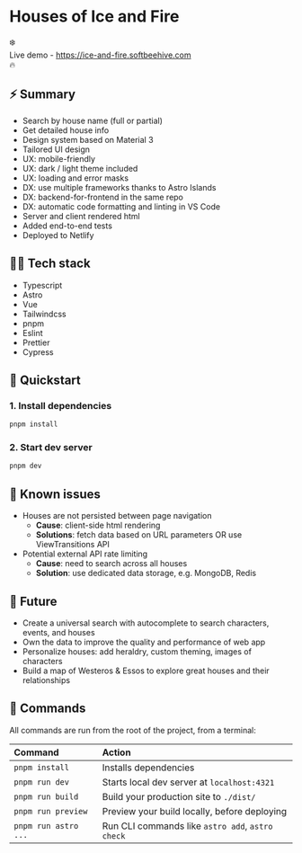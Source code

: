 # Houses of Ice and Fire

❄️  
Live demo - https://ice-and-fire.softbeehive.com  
🔥

## ⚡️ Summary

- Search by house name (full or partial)
- Get detailed house info
- Design system based on Material 3
- Tailored UI design
- UX: mobile-friendly
- UX: dark / light theme included
- UX: loading and error masks
- DX: use multiple frameworks thanks to Astro Islands
- DX: backend-for-frontend in the same repo
- DX: automatic code formatting and linting in VS Code
- Server and client rendered html
- Added end-to-end tests
- Deployed to Netlify

## 👩‍💻 Tech stack

- Typescript
- Astro
- Vue
- Tailwindcss
- pnpm
- Eslint
- Prettier
- Cypress

## 🚀 Quickstart

### 1. Install dependencies

```bash
pnpm install
```

### 2. Start dev server

```bash
pnpm dev
```

## 🤌 Known issues

- Houses are not persisted between page navigation
  - **Cause**: client-side html rendering
  - **Solutions**: fetch data based on URL parameters OR use ViewTransitions API
- Potential external API rate limiting
  - **Cause**: need to search across all houses
  - **Solution**: use dedicated data storage, e.g. MongoDB, Redis

## 🌳 Future

- Create a universal search with autocomplete to search characters, events, and houses
- Own the data to improve the quality and performance of web app
- Personalize houses: add heraldry, custom theming, images of characters
- Build a map of Westeros & Essos to explore great houses and their relationships

## 🧞 Commands

All commands are run from the root of the project, from a terminal:

| Command              | Action                                           |
| :------------------- | :----------------------------------------------- |
| `pnpm install`       | Installs dependencies                            |
| `pnpm run dev`       | Starts local dev server at `localhost:4321`      |
| `pnpm run build`     | Build your production site to `./dist/`          |
| `pnpm run preview`   | Preview your build locally, before deploying     |
| `pnpm run astro ...` | Run CLI commands like `astro add`, `astro check` |
